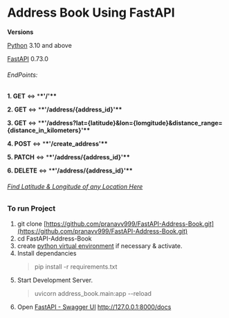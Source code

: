 # Address Book Using FastAPI

**Versions**

[Python](https://www.python.org/) 3.10 and above

[FastAPI](https://fastapi.tiangolo.com/) 0.73.0

###### EndPoints:

**1. GET** <=> \***\*'/'\*\***

**2. GET** <=> \***\*'/address/{address_id}'\*\***

**3. GET** <=> \***\*'/address?lat={latitude}&lon={lomgitude}&distance_range={distance_in_kilometers}'\*\***

**4. POST** <=> \***\*'/create_address'\*\***

**5. PATCH** <=> \***\*'/address/{address_id}'\*\***

**6. DELETE** <=> \***\*'/address/{address_id}'\*\***

###### [Find Latitude & Longitude of any Location Here](https://www.distancesto.com/coordinates.php)

### To run Project

1. git clone [https://github.com/pranavv999/FastAPI-Address-Book.git](https://github.com/pranavv999/FastAPI-Address-Book.git)
2. cd FastAPI-Address-Book
3. create [python virtual environment](https://docs.python.org/3/tutorial/venv.html) if necessary & activate.
4. Install dependancies
   > pip install -r requirements.txt
5. Start Development Server.
   > uvicorn address_book.main:app --reload
6. Open [FastAPI - Swagger UI](http://127.0.0.1:8000/docs) http://127.0.0.1:8000/docs
